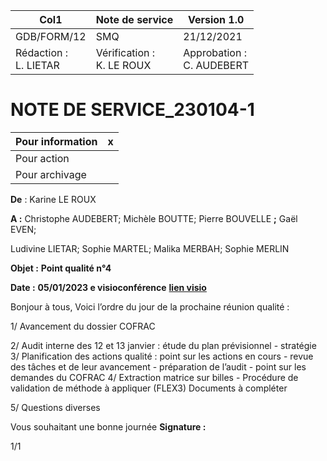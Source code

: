 |Col1|Note de service|Version 1.0|
|---|---|---|
|GDB/FORM/12|SMQ|21/12/2021|
|Rédaction :<br>L. LIETAR|Vérification :<br>K. LE ROUX|Approbation :<br>C. AUDEBERT|

# **NOTE DE SERVICE_230104-1**

|Pour information|x|
|---|---|
|Pour action||
|Pour archivage||


**De** : Karine LE ROUX

**A :** Christophe AUDEBERT; Michèle BOUTTE; Pierre BOUVELLE **;** Gaël EVEN;

Ludivine LIETAR; Sophie MARTEL; Malika MERBAH; Sophie MERLIN

**Objet :** **Point qualité n°4**

**Date :** **05/01/2023 e visioconférence** **[lien visio](https://meet.google.com/hfx-rtif-pbq?hs=122&authuser=0)**

Bonjour à tous,
Voici l’ordre du jour de la prochaine réunion qualité :

1/ Avancement du dossier COFRAC

2/ Audit interne des 12 et 13 janvier : étude du plan prévisionnel - stratégie
3/ Planification des actions qualité : point sur les actions en cours - revue des tâches et de
leur avancement - préparation de l’audit - point sur les demandes du COFRAC
4/ Extraction matrice sur billes - Procédure de validation de méthode à appliquer (FLEX3) Documents à compléter

5/ Questions diverses

Vous souhaitant une bonne journée
**Signature :**

1/1

